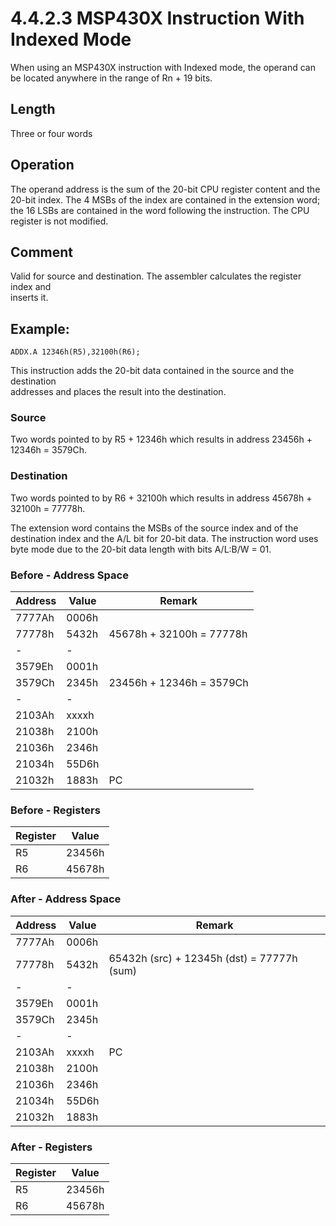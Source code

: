 # 4.4.2.3 MSP430X Instruction With Indexed Mode

When using an MSP430X instruction with Indexed mode, the operand can be located anywhere in the range of Rn + 19 bits.

## Length

Three or four words

## Operation

The operand address is the sum of the 20-bit CPU register content and the 20-bit index. The 4 MSBs of the index are contained in the extension word; the 16 LSBs are contained in the word following the instruction. The CPU register is not modified.

## Comment

Valid for source and destination. The assembler calculates the register index and<br>inserts it.

## Example:

`ADDX.A 12346h(R5),32100h(R6);`

This instruction adds the 20-bit data contained in the source and the destination<br>addresses and places the result into the destination.

### Source

Two words pointed to by R5 + 12346h which results in address 23456h + 12346h = 3579Ch.

### Destination

Two words pointed to by R6 + 32100h which results in address 45678h + 32100h = 77778h.

The extension word contains the MSBs of the source index and of the destination index and the A/L bit for 20-bit data. The instruction word uses byte mode due to the 20-bit data length with bits A/L:B/W = 01.

### Before - Address Space

| Address | Value | Remark                   |
| ------- | ----- | -----------------------  |
| 7777Ah  | 0006h |                          |
| 77778h  | 5432h | 45678h + 32100h = 77778h |
| -       | -     |                          |
| 3579Eh  | 0001h |                          |
| 3579Ch  | 2345h | 23456h + 12346h = 3579Ch |
| -       | -     |                          |
| 2103Ah  | xxxxh |                          |
| 21038h  | 2100h |                          |
| 21036h  | 2346h |                          |
| 21034h  | 55D6h |                          |
| 21032h  | 1883h | PC                       |

### Before - Registers

| Register | Value  |
| -------- | ------ |
| R5       | 23456h |
| R6       | 45678h |

### After - Address Space

| Address | Value | Remark                                       |
| ------- | ----- | -------------------------------------------- |
| 7777Ah  | 0006h |                                              |
| 77778h  | 5432h |   65432h (src) + 12345h (dst) = 77777h (sum) |
| -       | -     |                                              |
| 3579Eh  | 0001h |                                              |
| 3579Ch  | 2345h |                                              |
| -       | -     |                                              |
| 2103Ah  | xxxxh | PC                                           |
| 21038h  | 2100h |                                              |
| 21036h  | 2346h |                                              |
| 21034h  | 55D6h |                                              |
| 21032h  | 1883h |                                              |

### After - Registers

| Register | Value  |
| -------- | ------ |
| R5       | 23456h |
| R6       | 45678h |
